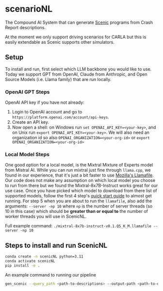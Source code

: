 # scenarioNL

The Compound AI System that can generate [Scenic](https://github.com/BerkeleyLearnVerify/Scenic) programs from Crash Report descriptions.

At the moment we only support driving scenarios for CARLA but this is easily extendable as Scenic supports other simulators.

## Setup
To install and run, first select which LLM backbone you would like to use. 
Today we support GPT from OpenAI, Claude from Anthropic, and Open Source Models (i.e. Llama family) that are run locally.

### OpenAI GPT Steps
OpenAI API key if you have not already:
1. Login to OpenAI account and go to `https://platform.openai.com/account/api-keys`.
2. Create an API key.
3. Now open a shell: on Windows run `set OPENAI_API_KEY=<your-key>`, and on Unix run `export OPENAI_API_KEY=<your-key>`.
   We will also need an organization id so also `OPENAI_ORGANIZATION=<your-org-id>` or `export OPENAI_ORGANIZATION=<your-org-id>`

### Local Model Steps
One good option for a local model, is the Mixtral Mixture of Experts model from Mistral AI.
While you can run mixtral just fine through `llama.cpp`, we found in our experience, that it's just a bit faster
to use [Mozilla's Llamafile](https://github.com/Mozilla-Ocho/llamafile). Our code does not make any assumption 
on which local model you choose to run from there but we found the Mixtral-8x7B-Instruct works great for our use case.
Once you have picked which model to download from there list of supported models, follow the first 4 step's 
[quick start guide](https://github.com/Mozilla-Ocho/llamafile) to almost get running.
For step 5 when you are about to run the `llamafile`, also add the arguments: `--server -np 10` where `np` is the 
number of server threads (so 10 in this case) which should be **greater than or equal to** the number of worker threads you will use 
in ScenicNL.

Full example command:
`./mixtral-8x7b-instruct-v0.1.Q5_K_M.llamafile --server -np 10`


## Steps to install and run ScenicNL
```bash
conda create -n scenicNL python=3.11
conda activate scenicNL
pip install -e .
```

An example command to running our pipeline
```bash
gen_scenic --query_path <path-to-descriptions> --output-path <path-to-output> --model gpt-3.5-turbo-0613 --llm_prompt_type predict_few_shot
```
